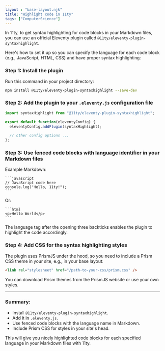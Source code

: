 ```yaml
---
layout : "base-layout.njk"
title: "Highlight code in 11ty"
tags: ["ComputerScience"]
---
```


In 11ty, to get syntax highlighting for code blocks in your Markdown files, you can use an official Eleventy plugin called `@11ty/eleventy-plugin-syntaxhighlight`.

Here's how to set it up so you can specify the language for each code block (e.g., JavaScript, HTML, CSS) and have proper syntax highlighting:

### Step 1: Install the plugin

Run this command in your project directory:

```bash
npm install @11ty/eleventy-plugin-syntaxhighlight --save-dev
```

### Step 2: Add the plugin to your `.eleventy.js` configuration file

```js
import syntaxHighlight from "@11ty/eleventy-plugin-syntaxhighlight";

export default function(eleventyConfig) {
  eleventyConfig.addPlugin(syntaxHighlight);
  
  // other config options ...
};
```

### Step 3: Use fenced code blocks with language identifier in your Markdown files

Example Markdown:

    ```javascript
    // JavaScript code here
    console.log("Hello, 11ty!");
    ```

Or:

    ```html
    <p>Hello World</p>
    ```

The language tag after the opening three backticks enables the plugin to highlight the code accordingly.

### Step 4: Add CSS for the syntax highlighting styles

The plugin uses PrismJS under the hood, so you need to include a Prism CSS theme in your site, e.g., in your base layout:

```html
<link rel="stylesheet" href="/path-to-your-css/prism.css" />
```

You can download Prism themes from the PrismJS website or use your own styles.

***

### Summary:

- Install `@11ty/eleventy-plugin-syntaxhighlight`.
- Add it in `.eleventy.js`.
- Use fenced code blocks with the language name in Markdown.
- Include Prism CSS for styles in your site's head.

This will give you nicely highlighted code blocks for each specified language in your Markdown files with 11ty.

